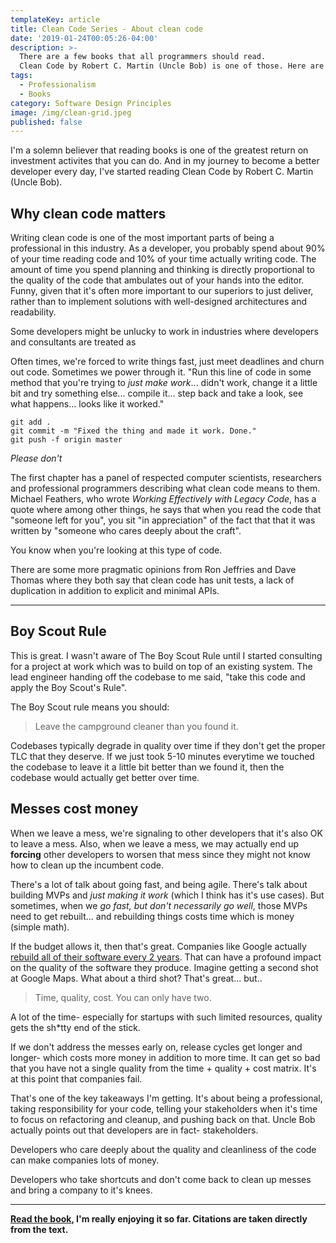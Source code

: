 ```yaml
---
templateKey: article
title: Clean Code Series - About clean code
date: '2019-01-24T00:05:26-04:00'
description: >-
  There are a few books that all programmers should read.
  Clean Code by Robert C. Martin (Uncle Bob) is one of those. Here are some of the key takeaways that I'm collecting from my first read through.
tags: 
  - Professionalism
  - Books
category: Software Design Principles
image: /img/clean-grid.jpeg
published: false
---
```


I'm a solemn believer that reading books is one of the greatest return on investment activites that you can do. And in my journey to become a better developer every day, I've started reading Clean Code by Robert C. Martin (Uncle Bob).

## Why clean code matters

Writing clean code is one of the most important parts of being a professional in this industry. As a developer, you probably spend about 90% of your time reading code and 10% of your time actually writing code. The amount of time you spend planning and thinking is directly proportional to the quality of the code that ambulates out of your hands into the editor. Funny, given that it's often more important to our superiors to just deliver, rather than to implement solutions with well-designed architectures and readability.

Some developers might be unlucky to work in industries where developers and consultants are treated as 

Often times, we're forced to write things fast, just meet deadlines and churn out code. Sometimes we power through it. "Run this line of code in some method that you're trying to *just make work*... didn't work, change it a little bit and try something else... compile it... step back and take a look, see what happens... looks like it worked."

```
git add .
git commit -m "Fixed the thing and made it work. Done."
git push -f origin master
```

*Please don't*

The first chapter has a panel of respected computer scientists, researchers and professional programmers describing what clean code means to them. Michael Feathers, who wrote *Working Effectively with Legacy Code*, has a quote where among other things, he says that when you read the code that "someone left for you", you sit "in appreciation" of the fact that that it was written by "someone who cares deeply about the craft".

You know when you're looking at this type of code.

There are some more pragmatic opinions from Ron Jeffries and Dave Thomas where they both say that clean code has unit tests, a lack of duplication in addition to explicit and minimal APIs.

---

## Boy Scout Rule

This is great. I wasn't aware of The Boy Scout Rule until I started consulting for a project at work which was to build on top of an existing system. The lead engineer handing off the codebase to me said, "take this code and apply the Boy Scout's Rule".

The Boy Scout rule means you should:

> Leave the campground cleaner than you found it.

Codebases typically degrade in quality over time if they don't get the proper TLC that they deserve. If we just took 5-10 minutes everytime we touched the codebase to leave it a little bit better than we found it, then the codebase would actually get better over time.

## Messes cost money

When we leave a mess, we're signaling to other developers that it's also OK to leave a mess. Also, when we leave a mess, we may actually end up **forcing** other developers to worsen that mess since they might not know how to clean up the incumbent code.

There's a lot of talk about going fast, and being agile. There's talk about building MVPs and *just making it work* (which I think has it's use cases). But sometimes, when we *go fast, but don't necessarily go well*, those MVPs need to get rebuilt... and rebuilding things costs time which is money (simple math). 

If the budget allows it, then that's great. Companies like Google actually [rebuild all of their software every 2 years](https://arxiv.org/ftp/arxiv/papers/1702/1702.01715.pdf). That can have a profound impact on the quality of the software they produce. Imagine getting a second shot at Google Maps. What about a third shot? That's great... but..

> Time, quality, cost. You can only have two.

A lot of the time- especially for startups with such limited resources, quality gets the sh*tty end of the stick.

If we don't address the messes early on, release cycles get longer and longer- which costs more money in addition to more time. It can get so bad that you have not a single quality from the time + quality + cost matrix. It's at this point that companies fail.

That's one of the key takeaways I'm getting. It's about being a professional, taking responsibility for your code, telling your stakeholders when it's time to focus on refactoring and cleanup, and pushing back on that. Uncle Bob actually points out that developers are in fact- stakeholders. 

Developers who care deeply about the quality and cleanliness of the code can make companies lots of money.

Developers who take shortcuts and don't come back to clean up messes and bring a company to it's knees.

--- 

**[Read the book](https://www.amazon.ca/Clean-Code-Handbook-Software-Craftsmanship-ebook/dp/B001GSTOAM), I'm really enjoying it so far. Citations are taken directly from the text.**
